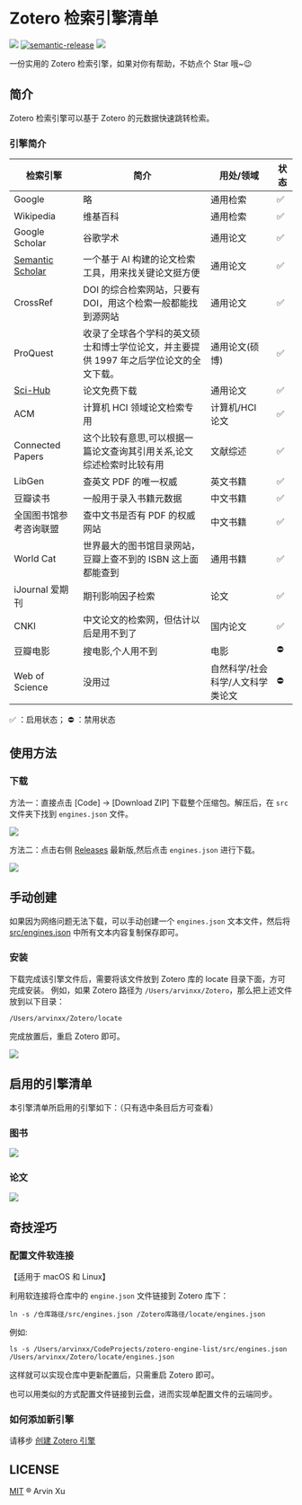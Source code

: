 # Zotero 检索引擎清单

![][version-url] [![semantic-release](https://img.shields.io/badge/%20%20%F0%9F%93%A6%F0%9F%9A%80-semantic--release-e10079.svg)](https://github.com/semantic-release/semantic-release) ![][license-url]

[version-url]: https://img.shields.io/github/v/release/arvinxx/zotero-enginelist
[license-url]: https://img.shields.io/github/license/arvinxx/zotero-enginelist

一份实用的 Zotero 检索引擎，如果对你有帮助，不妨点个 Star 哦~😉

## 简介

Zotero 检索引擎可以基于 Zotero 的元数据快速跳转检索。

### 引擎简介

| 检索引擎                             | 简介                                                                                   | 用处/领域                        | 状态 |
| ------------------------------------ | -------------------------------------------------------------------------------------- | -------------------------------- | ---- |
| Google                               | 略                                                                                     | 通用检索                         | ✅   |
| Wikipedia                            | 维基百科                                                                               | 通用检索                         | ✅   |
| Google Scholar                       | 谷歌学术                                                                               | 通用论文                         | ✅   |
| [Semantic Scholar][semantic-scholar] | 一个基于 AI 构建的论文检索工具，用来找关键论文挺方便                                    | 通用论文                         | ✅   |
| CrossRef                             | DOI 的综合检索网站，只要有 DOI，用这个检索一般都能找到源网站                             | 通用论文                         | ✅   |
| ProQuest                             | 收录了全球各个学科的英文硕士和博士学位论文，并主要提供 1997 年之后学位论文的全文下载。 | 通用论文(硕博)                   | ✅ ️ |
| [Sci-Hub][sci-hub]                   | 论文免费下载                                                                           | 通用论文                         | ✅   |
| ACM                                  | 计算机 HCI 领域论文检索专用                                                            | 计算机/HCI 论文                  | ✅   |
| Connected Papers                     | 这个比较有意思,可以根据一篇论文查询其引用关系,论文综述检索时比较有用                   | 文献综述                         | ✅   |
| LibGen                               | 查英文 PDF 的唯一权威                                                                  | 英文书籍                         | ✅   |
| 豆瓣读书                             | 一般用于录入书籍元数据                                                                 | 中文书籍                         | ✅   |
| 全国图书馆参考咨询联盟               | 查中文书是否有 PDF 的权威网站                                                          | 中文书籍                         | ✅   |
| World Cat                            | 世界最大的图书馆目录网站，豆瓣上查不到的 ISBN 这上面都能查到                           | 通用书籍                         | ✅   |
| iJournal 爱期刊                      | 期刊影响因子检索                                                                       | 论文                             | ✅   |
| CNKI                                 | 中文论文的检索网，但估计以后是用不到了                                                  | 国内论文                         | ✅   |
| 豆瓣电影                             | 搜电影,个人用不到                                                                      | 电影                             | ⛔️  |
| Web of Science                       | 没用过                                                                                 | 自然科学/社会科学/人文科学类论文 | ⛔️  |

[sci-hub]: https://www.yuque.com/arvinxx/research/sci-hub
[semantic-scholar]: https://www.yuque.com/arvinxx/research/semantic-scholar

✅ ：启用状态； ⛔️ ：禁用状态

## 使用方法

### 下载

方法一：直接点击 [Code] -> [Download ZIP] 下载整个压缩包。解压后，在 `src` 文件夹下找到 `engines.json` 文件。

![](https://gw.alipayobjects.com/zos/antfincdn/b393CnzWTM/81bce7b3-8980-48f5-82a5-00d100fe4e47.png)

方法二：点击右侧 [Releases](https://github.com/arvinxx/zotero-engine-list/releases) 最新版,然后点击 `engines.json` 进行下载。

![](https://gw.alipayobjects.com/zos/antfincdn/ZvHNOnAe9j/90570276-9854-4727-8401-07c14a4931fa.png)

## 手动创建

如果因为网络问题无法下载，可以手动创建一个 `engines.json` 文本文件，然后将 [src/engines.json](https://github.com/arvinxx/zotero-engine-list/blob/master/src/engines.json) 中所有文本内容复制保存即可。

### 安装

下载完成该引擎文件后，需要将该文件放到 Zotero 库的 locate 目录下面，方可完成安装。
例如，如果 Zotero 路径为 `/Users/arvinxx/Zotero`，那么把上述文件放到以下目录：

```
/Users/arvinxx/Zotero/locate
```

完成放置后，重启 Zotero 即可。

![](https://gw.alipayobjects.com/zos/antfincdn/qQjyxpFR6L/e07f83e8-3333-44a5-886e-4bc341ecec7d.png)

## 启用的引擎清单

本引擎清单所启用的引擎如下：（只有选中条目后方可查看）

### 图书

![](https://gw.alipayobjects.com/zos/antfincdn/1RZF5Wkvjm/4fd6a5bc-9392-48cb-891f-206d308dee43.png)

### 论文

![](https://gw.alipayobjects.com/zos/antfincdn/8mopbkZqpN/62ebb9ac-266b-4571-8265-8ef3562f7d96.png)

## 奇技淫巧

### 配置文件软连接

【适用于 macOS 和 Linux】

利用软连接将仓库中的 `engine.json` 文件链接到 Zotero 库下：

```shell
ln -s /仓库路径/src/engines.json /Zotero库路径/locate/engines.json
```

例如:

```shell
ls -s /Users/arvinxx/CodeProjects/zotero-engine-list/src/engines.json /Users/arvinxx/Zotero/locate/engines.json
```

这样就可以实现仓库中更新配置后，只需重启 Zotero 即可。

也可以用类似的方式配置文件链接到云盘，进而实现单配置文件的云端同步。

### 如何添加新引擎

请移步 [创建 Zotero 引擎](https://www.yuque.com/arvinxx/research/create-new-engine)

## LICENSE

[MIT](./LICENSE) ® Arvin Xu
